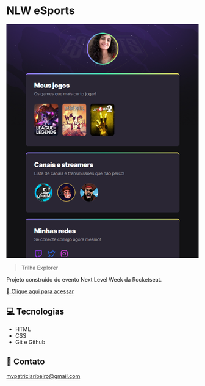 # NLW eSports

![preview](./.github/preview.png)

> Trilha Explorer

Projeto construído do evento Next Level Week da Rocketseat.

[🔗 Clique aqui para acessar](https://patriciarib.github.io/Projeto-Rocketseat-NLW/)


## 💻 Tecnologias

- HTML
- CSS
- Git e Github

## 📧 Contato

mvpatriciaribeiro@gmail.com